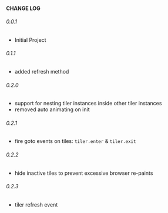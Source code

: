 #### CHANGE LOG
###### 0.0.1
* Initial Project

###### 0.1.1
* added refresh method

###### 0.2.0
* support for nesting tiler instances inside other tiler instances
* removed auto animating on init

###### 0.2.1
* fire goto events on tiles: `tiler.enter` & `tiler.exit`

###### 0.2.2
* hide inactive tiles to prevent excessive browser re-paints

###### 0.2.3
* tiler refresh event
